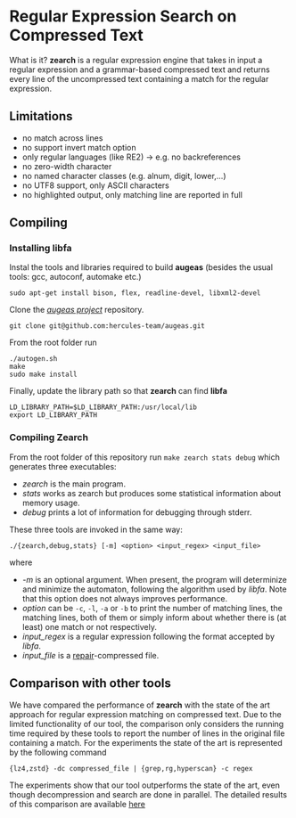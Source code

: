 # Regular Expression Search on Compressed Text

What is it?
**zearch** is a regular expression engine that takes in input a regular expression and a grammar-based compressed text and returns every line of the uncompressed text containing a match for the regular expression.

## Limitations

- no match across lines
- no support invert match option
- only regular languages (like RE2) → e.g. no backreferences
- no zero-width character
- no named character classes (e.g. alnum, digit, lower,…)
- no UTF8 support, only ASCII characters
- no highlighted output, only matching line are reported in full

## Compiling

### Installing libfa
Instal the tools and libraries required to build **augeas** (besides the usual tools: gcc, autoconf, automake etc.)
```
sudo apt-get install bison, flex, readline-devel, libxml2-devel
```

Clone the [*augeas project*](https://github.com/hercules-team/augeas) repository.
```
git clone git@github.com:hercules-team/augeas.git
```
From the root folder run
```
./autogen.sh
make
sudo make install
```

Finally, update the library path so that **zearch** can find **libfa**
```
LD_LIBRARY_PATH=$LD_LIBRARY_PATH:/usr/local/lib
export LD_LIBRARY_PATH
```

### Compiling Zearch
From the root folder of this repository run `make zearch stats debug` which generates three executables:
* *zearch* is the main program.
* *stats* works as zearch but produces some statistical information about memory usage.
* *debug* prints a lot of information for debugging through stderr.

These three tools are invoked in the same way:
```
./{zearch,debug,stats} [-m] <option> <input_regex> <input_file>
```
where
* *-m* is an optional argument. When present, the program will determinize and minimize the automaton, following the algorithm used by *libfa*. Note that this option does not always improves performance.
* *option* can be `-c`, `-l`, `-a` or `-b` to print the number of matching lines, the matching lines, both of them or simply inform about whether there is (at least) one match or not respectively.
* *input_regex* is a regular expression following the format accepted by *libfa*.
* *input_file* is a [repair](https://storage.googleapis.com/google-code-archive-downloads/v2/code.google.com/re-pair/repair110811.tar.gz)-compressed file.


## Comparison with other tools
We have compared the performance of **zearch** with the state of the art approach for regular expression matching on compressed text.
Due to the limited functionality of our tool, the comparison only considers the running time required by these tools to report the number of lines in the original file containing a match.
For the experiments the state of the art is represented by the following command
```
{lz4,zstd} -dc compressed_file | {grep,rg,hyperscan} -c regex
```
The experiments show that our tool outperforms the state of the art, even though decompression and search are done in parallel.
The detailed results of this comparison are available [here](https://pevalme.github.io/zearch/graphs/index.html)